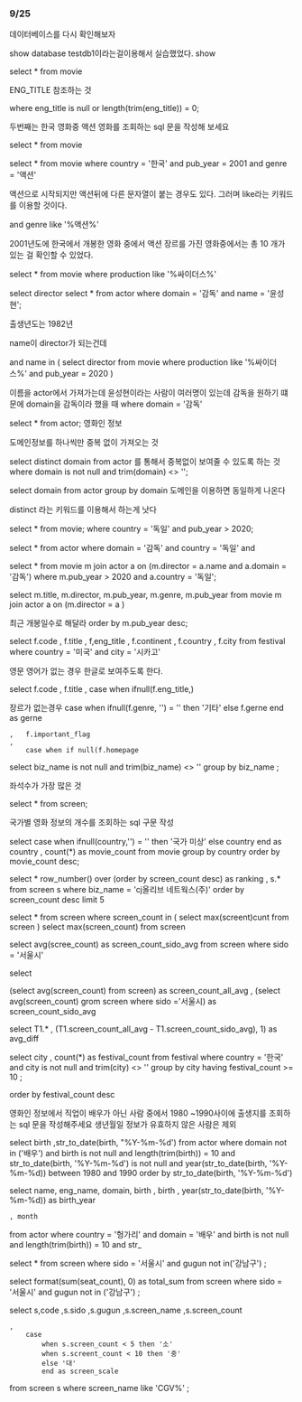 ### 9/25

데이터베이스를 다시 확인해보자

show database
testdb1이라는걸이용해서 실습했었다. 
show

select * from movie

ENG_TITLE 참조하는 것

where eng_title is null or length(trim(eng_title)) = 0;

두번째는 한국 영화중 액션 영화를 조회하는 sql 문을 작성해 보세요 

select * from movie

select * from movie
where country = '한국'
    and pub_year = 2001
    and genre = '액션'

액션으로 시작되지만 액션뒤에 다른 문자열이 붙는 경우도 있다.
그러며 like라는 키워드를 이용할 것이다. 

and genre like '%액션%'

2001년도에 한국에서 개봉한 영화 중에서 액션 장르를 가진 영화중에서는 
총 10 개가 있는 걸 확인할 수 있었다. 

select * 
from movie
where production like '%싸이더스%'

select director
select * from actor
where domain = '감독'
    and name = '윤성현';

출생년도는 1982년

name이 director가 되는건데 

and name in (
    select director
    from movie
    where production like '%싸이더스%'
        and pub_year = 2020
)

이름을 actor에서 가져가는데 
윤성현이라는 사람이 여러명이 있는데 감독을 원하기 떄문에 
domain을 감독이라 했을 때 
where domain = '감독'

select * from actor;
영화인 정보 

도메인정보를 하나씩만 중복 없이 가져오는 것 

select distinct domain 
from actor
를 통해서 중복없이 보여줄 수 있도록 하는 것
where domain is not null and trim(domain) <> '';

select domain
from actor
group by domain 도메인을 이용하면 
동일하게 나온다

distinct 라는 키워드를 이용해서 하는게 낫다 

select *
from movie;
where country = '독일'
    and pub_year > 2020;

select *
from actor
where domain = '감독'
    and country = '독일'
    and 

select * from movie m 
    join actor a on (m.director = a.name and a.domain = '감독') 
where m.pub_year > 2020
    and a.country = '독일';

select m.title, m.director, m.pub_year, m.genre, m.pub_year
from movie m 
    join actor a on (m.director = a
)   

최근 개봉일수로 해달라 
order by m.pub_year desc;

select f.code
    , f.title
    , f,eng_title
    , f.continent
    , f.country
    , f.city
from festival 
where country = '미국' 
     and city = '시카고'

영문 영어가 없는 경우 한글로 보여주도록 한다. 
 
select f.code
    , f.title
    ,
    case
        when ifnull(f.eng_title,)

장르가 없는경우 
    case
        when ifnull(f.genre, '') = '' then '기타'
        else f.gerne
        end as gerne

    ,   f.important_flag
    ,
        case when if null(f.homepage

select
    biz_name is not null and trim(biz_name) <> ''
group by biz_name
;

좌석수가 가장 많은 것

select *
from screen;

국가별 영화 정보의 개수를 조회하는 sql 구문 작성 

select case when ifnull(country,'') = '' then '국가 미상'
            else country
            end as country
            , count(*) as movie_count
from movie
group by country
order by movie_count desc;

select * 
    row_number() over (order by screen_count desc) as ranking
    , s.*
from screen s 
where biz_name = 'cj올리브 네트웍스(주)'
order by screen_count desc
limit 5

select * 
from screen
where screen_count in (
    select max(screent)cunt
    from screen
)
select max(screen_count)
from screen

select avg(scree_count) as screen_count_sido_avg
from screen
where sido = '서울시'

select

(select avg(screen_count) from screen) as screen_count_all_avg
, (select avg(screen_count) grom screen where sido ='서울시) as screen_count_sido_avg

select T1.*
    , (T1.screen_count_all_avg - T1.screen_count_sido_avg), 1) as avg_diff


select city
    , count(*) as festival_count
from festival 
where country = '한국'   
    and city is not null and trim(city) <> ''
group by city
having festival_count >= 10
;

order by festival_count desc

영화인 정보에서 직업이 배우가 아닌 사람 중에서 1980 ~1990사이에 출생지를 조회하는 sql 문을 작성해주세요
생년월일 정보가 유효하지 않은 사람은 제외

select birth
    ,str_to_date(birth, "%Y-%m-%d')
from actor
where domain not in ('배우')
    and birth is not null
    and length(trim(birth)) = 10
    and str_to_date(birth, '%Y-%m-%d') is not null
    and year(str_to_date(birth, '%Y-%m-%d)) between 1980 and 1990
order by str_to_date(birth, '%Y-%m-%d')

select name, eng_name, domain, birth
    , birth
    , year(str_to_date(birth, '%Y-%m-%d)) as birth_year
    
    , month
from actor
where country = '헝가리'
    and domain = '배우'
    and birth is not null
    and length(trim(birth)) = 10
    and str_


select *
from screen
where sido = '서울시'
    and gugun not in('강남구')
;

select format(sum(seat_count), 0) as total_sum
from screen
where sido = '서울시'
    and gugun not in ('강남구')
;


select 
    s,code
    ,s.sido
    ,s.gugun
    ,s.screen_name
    ,s.screen_count
    
    ,
        case
            when s.screen_count < 5 then '소'
            when s.screent_count < 10 then '중' 
            else '대'
            end as screen_scale
from screen s
where screen_name like 'CGV%'
;






























